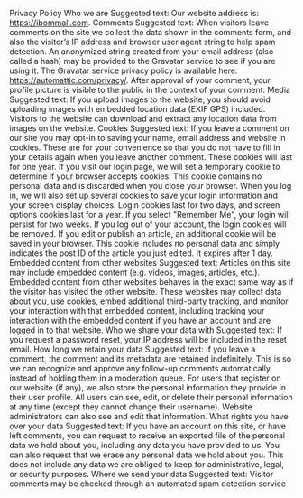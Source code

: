 Privacy Policy
Who we are
Suggested text: Our website address is: https://ibommall.com.
Comments
Suggested text: When visitors leave comments on the site we collect the data shown in the 
comments form, and also the visitor’s IP address and browser user agent string to help spam 
detection.
An anonymized string created from your email address (also called a hash) may be provided to 
the Gravatar service to see if you are using it. The Gravatar service privacy policy is available 
here: https://automattic.com/privacy/. After approval of your comment, your profile picture is 
visible to the public in the context of your comment.
Media
Suggested text: If you upload images to the website, you should avoid uploading images with 
embedded location data (EXIF GPS) included. Visitors to the website can download and extract 
any location data from images on the website.
Cookies
Suggested text: If you leave a comment on our site you may opt-in to saving your name, email 
address and website in cookies. These are for your convenience so that you do not have to fill in 
your details again when you leave another comment. These cookies will last for one year.
If you visit our login page, we will set a temporary cookie to determine if your browser accepts 
cookies. This cookie contains no personal data and is discarded when you close your browser.
When you log in, we will also set up several cookies to save your login information and your 
screen display choices. Login cookies last for two days, and screen options cookies last for a year. 
If you select "Remember Me", your login will persist for two weeks. If you log out of your 
account, the login cookies will be removed.
If you edit or publish an article, an additional cookie will be saved in your browser. This cookie 
includes no personal data and simply indicates the post ID of the article you just edited. It 
expires after 1 day.
Embedded content from other websites
Suggested text: Articles on this site may include embedded content (e.g. videos, images, articles, 
etc.). Embedded content from other websites behaves in the exact same way as if the visitor has 
visited the other website.
These websites may collect data about you, use cookies, embed additional third-party tracking, 
and monitor your interaction with that embedded content, including tracking your interaction 
with the embedded content if you have an account and are logged in to that website.
Who we share your data with
Suggested text: If you request a password reset, your IP address will be included in the reset 
email.
How long we retain your data
Suggested text: If you leave a comment, the comment and its metadata are retained indefinitely.
This is so we can recognize and approve any follow-up comments automatically instead of 
holding them in a moderation queue.
For users that register on our website (if any), we also store the personal information they 
provide in their user profile. All users can see, edit, or delete their personal information at any 
time (except they cannot change their username). Website administrators can also see and edit 
that information.
What rights you have over your data
Suggested text: If you have an account on this site, or have left comments, you can request to 
receive an exported file of the personal data we hold about you, including any data you have 
provided to us. You can also request that we erase any personal data we hold about you. This 
does not include any data we are obliged to keep for administrative, legal, or security purposes.
Where we send your data
Suggested text: Visitor comments may be checked through an automated spam detection service
